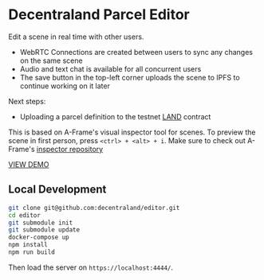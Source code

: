 # Decentraland Parcel Editor

Edit a scene in real time with other users.

* WebRTC Connections are created between users to sync any changes on the same scene
* Audio and text chat is available for all concurrent users
* The save button in the top-left corner uploads the scene to IPFS to continue working on it later

Next steps:

* Uploading a parcel definition to the testnet [LAND](https://github.com/decentraland/land) contract

This is based on A-Frame's visual inspector tool for scenes. To preview the scene in first person, press
`<ctrl> + <alt> + i`. Make sure to check out A-Frame's [inspector repository](https://github.com/a-frame/inspector)

[VIEW DEMO](https://editor.decentraland.org)

## Local Development

```bash
git clone git@github.com:decentraland/editor.git
cd editor
git submodule init
git submodule update
docker-compose up
npm install
npm run build
```

Then load the server on `https://localhost:4444/`.
